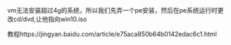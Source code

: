 

vm无法安装超过4g的系统，所以我们先弄一个pe安装，然后在pe系统运行时更改cd/dvd,让他指向win10.iso

教程https://jingyan.baidu.com/article/e75aca850b64b0142edac6c1.html